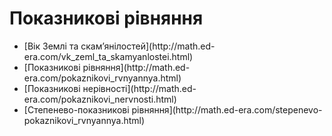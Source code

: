 # Показникові рівняння

<ul>
<li>
[Вік Землі та скам’янілостей](http://math.ed-era.com/vk_zeml_ta_skamyanlostei.html)
</li>
<li>
[Показникові рівняння](http://math.ed-era.com/pokaznikovi_rvnyannya.html)
</li>
<li>
[Показникові нерівності](http://math.ed-era.com/pokaznikovi_nervnosti.html)
</li>
<li>
[Степенево-показникові рівняння](http://math.ed-era.com/stepenevo-pokaznikovi_rvnyannya.html)
</li>
</ul>
